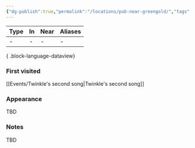 ```yaml
---
{"dg-publish":true,"permalink":"/locations/pub-near-greengold/","tags":["location"],"dgShowBacklinks":true,"dgShowLocalGraph":true,"noteIcon":"location","created":"2024-01-10T00:49:44.857+01:00","updated":"2024-01-18T16:06:10.820+01:00"}
---
```


| Type | In | Near | Aliases |
| ---- | -- | ---- | ------- |
| \-   | \- | \-   | \-      |

{ .block-language-dataview}
### First visited
[[Events/Twinkle's second song\|Twinkle's second song]]
### Appearance
TBD
### Notes
TBD